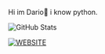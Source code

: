Hi im Dario👋
i know python.

![GitHub Stats](https://github-readme-stats.vercel.app/api?username=DarioStar999&theme=radical)

 <a href="https://github.com/DarioStar999" target="_self"> 
   <img src="" alt="WEBSITE" border="0"/> 
</a>
